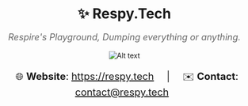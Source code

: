 <h1 align="center">✨ Respy.Tech</h1>

<p align="center" style="font-size: 18px; font-style: italic; color: #666;">
  Respire's Playground, Dumping everything or anything.
</p>

<p align="center">
  <img src="https://files.catbox.moe/vdpdyn.jpg" alt="Alt text">
</p>

<p align="center" style="font-size: 20px;">
  <span style="margin: 0 10px;">
    🌐 <strong>Website</strong>: <a href="https://respy.tech">https://respy.tech</a>
  </span>
  <span style="margin: 0 10px;">|</span>
  <span style="margin: 0 10px;">
    ✉️ <strong>Contact</strong>: <a href="mailto:contact@respy.tech">contact@respy.tech</a>
  </span>
</p>
